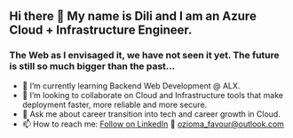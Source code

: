 ## Hi there 👋 My name is Dili and I am an Azure Cloud + Infrastructure Engineer.
### The Web as I envisaged it, we have not seen it yet. The future is still so much bigger than the past...

- 🔭 I’m currently learning Backend Web Development @ ALX.
- 👯 I’m looking to collaborate on Cloud and Infrastructure tools that make deployment faster, more reliable and more secure.
- 💬 Ask me about career transition into tech and career growth in Cloud.
- 📫 How to reach me:
  <a class="libutton" href="https://www.linkedin.com/comm/in/faozio" target="_blank">Follow on LinkedIn</a>
  :email: ozioma_favour@outlook.com

